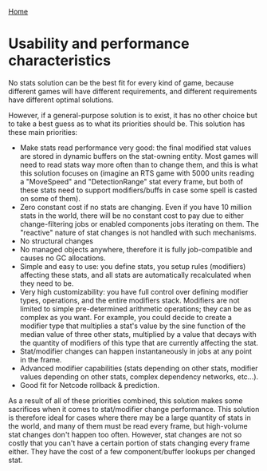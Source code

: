 
[Home](../README.md)

# Usability and performance characteristics

No stats solution can be the best fit for every kind of game, because different games will have different requirements, and different requirements have different optimal solutions.

However, if a general-purpose solution is to exist, it has no other choice but to take a best guess as to what its priorities should be. This solution has these main priorities:
* Make stats read performance very good: the final modified stat values are stored in dynamic buffers on the stat-owning entity. Most games will need to read stats way more often than to change them, and this is what this solution focuses on (imagine an RTS game with 5000 units reading a "MoveSpeed" and "DetectionRange" stat every frame, but both of these stats need to support modifiers/buffs in case some spell is casted on some of them).
* Zero constant cost if no stats are changing. Even if you have 10 million stats in the world, there will be no constant cost to pay due to either change-filtering jobs or enabled components jobs iterating on them. The "reactive" nature of stat changes is not handled with such mechanisms.
* No structural changes
* No managed objects anywhere, therefore it is fully job-compatible and causes no GC allocations.
* Simple and easy to use: you define stats, you setup rules (modifiers) affecting these stats, and all stats are automatically recalculated when they need to be.
* Very high customizability: you have full control over defining modifier types, operations, and the entire modifiers stack. Modifiers are not limited to simple pre-determined arithmetic operations; they can be as complex as you want. For example, you could decide to create a modifier type that multiplies a stat's value by the sine function of the median value of three other stats, multiplied by a value that decays with the quantity of modifiers of this type that are currently affecting the stat.
* Stat/modifier changes can happen instantaneously in jobs at any point in the frame.
* Advanced modifier capabilities (stats depending on other stats, modifier values depending on other stats, complex dependency networks, etc...).
* Good fit for Netcode rollback & prediction.

As a result of all of these priorities combined, this solution makes some sacrifices when it comes to stat/modifier change performance. This solution is therefore ideal for cases where there may be a large quantity of stats in the world, and many of them must be read every frame, but high-volume stat changes don't happen too often. However, stat changes are not so costly that you can't have a certain portion of stats changing every frame either. They have the cost of a few component/buffer lookups per changed stat.
